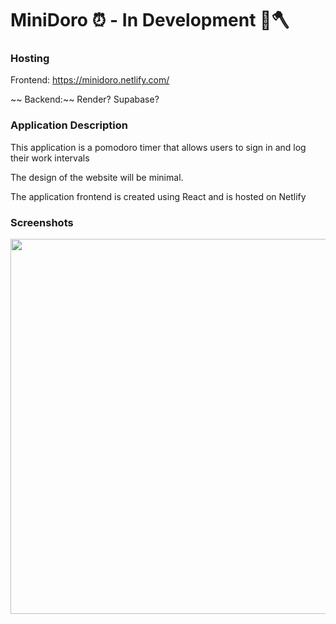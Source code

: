# MiniDoro ⏰ - In Development 🔨🪓

### Hosting

Frontend: https://minidoro.netlify.com/

~~ Backend:~~
Render?
Supabase?

### Application Description

This application is a pomodoro timer that allows users to sign in and log their work intervals

The design of the website will be minimal.

The application frontend is created using React and is hosted on Netlify

### Screenshots

<img src="https://user-images.githubusercontent.com/64183136/150860568-c5394ecb-49da-44b7-8e53-2b48485bcf8a.jpg" width="600"/>
